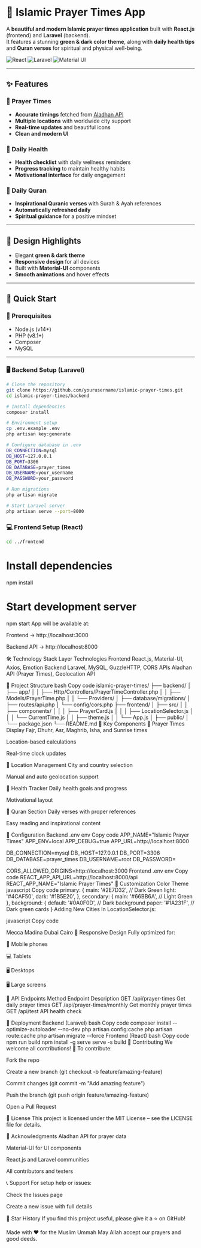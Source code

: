 # 🕌 Islamic Prayer Times App

A **beautiful and modern Islamic prayer times application** built with **React.js** (frontend) and **Laravel** (backend).  
It features a stunning **green & dark color theme**, along with **daily health tips** and **Quran verses** for spiritual and physical well-being.

![React](https://img.shields.io/badge/React-18.2.0-blue)
![Laravel](https://img.shields.io/badge/Laravel-10.x-red)
![Material UI](https://img.shields.io/badge/Material--UI-5.x-green)

---

## ✨ Features

### 🕋 Prayer Times
- **Accurate timings** fetched from [Aladhan API](https://aladhan.com/prayer-times-api)
- **Multiple locations** with worldwide city support
- **Real-time updates** and beautiful icons
- **Clean and modern UI**

### 💚 Daily Health
- **Health checklist** with daily wellness reminders  
- **Progress tracking** to maintain healthy habits  
- **Motivational interface** for daily engagement  

### 📖 Daily Quran
- **Inspirational Quranic verses** with Surah & Ayah references  
- **Automatically refreshed daily**  
- **Spiritual guidance** for a positive mindset  

---

## 🎨 Design Highlights
- Elegant **green & dark theme**
- **Responsive design** for all devices  
- Built with **Material-UI** components  
- **Smooth animations** and hover effects  

---

## 🚀 Quick Start

### 🧩 Prerequisites
- Node.js (v14+)
- PHP (v8.1+)
- Composer
- MySQL

---

### 🖥 Backend Setup (Laravel)

```bash
# Clone the repository
git clone https://github.com/yourusername/islamic-prayer-times.git
cd islamic-prayer-times/backend

# Install dependencies
composer install

# Environment setup
cp .env.example .env
php artisan key:generate

# Configure database in .env
DB_CONNECTION=mysql
DB_HOST=127.0.0.1
DB_PORT=3306
DB_DATABASE=prayer_times
DB_USERNAME=your_username
DB_PASSWORD=your_password

# Run migrations
php artisan migrate

# Start Laravel server
php artisan serve --port=8000

```
### 💻 Frontend Setup (React)
```bash
cd ../frontend
```
# Install dependencies
npm install

# Start development server
npm start
App will be available at:

Frontend → http://localhost:3000

Backend API → http://localhost:8000

🛠️ Technology Stack
Layer	Technologies
Frontend	React.js, Material-UI, Axios, Emotion
Backend	Laravel, MySQL, GuzzleHTTP, CORS
APIs	Aladhan API (Prayer Times), Geolocation API

📁 Project Structure
bash
Copy code
islamic-prayer-times/
├── backend/
│   ├── app/
│   │   ├── Http/Controllers/PrayerTimeController.php
│   │   ├── Models/PrayerTime.php
│   │   └── Providers/
│   ├── database/migrations/
│   ├── routes/api.php
│   └── config/cors.php
├── frontend/
│   ├── src/
│   │   ├── components/
│   │   │   ├── PrayerCard.js
│   │   │   ├── LocationSelector.js
│   │   │   └── CurrentTime.js
│   │   ├── theme.js
│   │   └── App.js
│   ├── public/
│   └── package.json
└── README.md
🎯 Key Components
🕋 Prayer Times Display
Fajr, Dhuhr, Asr, Maghrib, Isha, and Sunrise times

Location-based calculations

Real-time clock updates

📍 Location Management
City and country selection

Manual and auto geolocation support

💚 Health Tracker
Daily health goals and progress

Motivational layout

📖 Quran Section
Daily verses with proper references

Easy reading and inspirational content

🔧 Configuration
Backend .env
env
Copy code
APP_NAME="Islamic Prayer Times"
APP_ENV=local
APP_DEBUG=true
APP_URL=http://localhost:8000

DB_CONNECTION=mysql
DB_HOST=127.0.0.1
DB_PORT=3306
DB_DATABASE=prayer_times
DB_USERNAME=root
DB_PASSWORD=

CORS_ALLOWED_ORIGINS=http://localhost:3000
Frontend .env
env
Copy code
REACT_APP_API_URL=http://localhost:8000/api
REACT_APP_NAME="Islamic Prayer Times"
🎨 Customization
Color Theme
javascript
Copy code
primary: {
  main: '#2E7D32', // Dark Green
  light: '#4CAF50',
  dark: '#1B5E20',
},
secondary: {
  main: '#66BB6A', // Light Green
},
background: {
  default: '#0A0F0D', // Dark background
  paper: '#1A231F',   // Dark green cards
}
Adding New Cities
In LocationSelector.js:

javascript
Copy code
<MenuItem value="Mecca">Mecca</MenuItem>
<MenuItem value="Madina">Madina</MenuItem>
<MenuItem value="Dubai">Dubai</MenuItem>
<MenuItem value="Cairo">Cairo</MenuItem>
📱 Responsive Design
Fully optimized for:

📱 Mobile phones

💻 Tablets

🖥️ Desktops

🖥️ Large screens

🔄 API Endpoints
Method	Endpoint	Description
GET	/api/prayer-times	Get daily prayer times
GET	/api/prayer-times/monthly	Get monthly prayer times
GET	/api/test	API health check

🚀 Deployment
Backend (Laravel)
bash
Copy code
composer install --optimize-autoloader --no-dev
php artisan config:cache
php artisan route:cache
php artisan migrate --force
Frontend (React)
bash
Copy code
npm run build
npm install -g serve
serve -s build
🤝 Contributing
We welcome all contributions! 🙌
To contribute:

Fork the repo

Create a new branch (git checkout -b feature/amazing-feature)

Commit changes (git commit -m "Add amazing feature")

Push the branch (git push origin feature/amazing-feature)

Open a Pull Request

📄 License
This project is licensed under the MIT License – see the LICENSE file for details.

🙏 Acknowledgments
Aladhan API for prayer data

Material-UI for UI components

React.js and Laravel communities

All contributors and testers

📞 Support
For setup help or issues:

Check the Issues page

Create a new issue with full details

🌟 Star History
If you find this project useful, please give it a ⭐ on GitHub!

Made with ❤️ for the Muslim Ummah
May Allah accept our prayers and good deeds.
